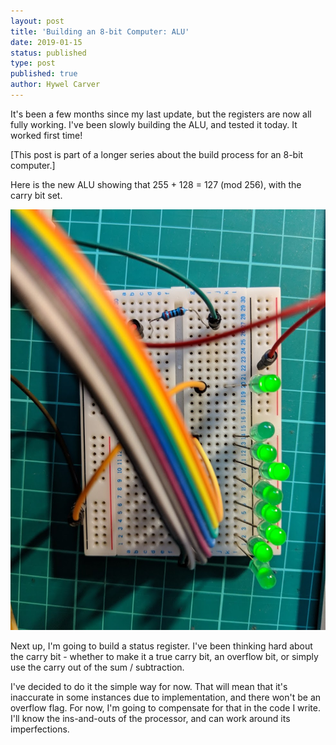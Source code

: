 ```yaml
---
layout: post
title: 'Building an 8-bit Computer: ALU'
date: 2019-01-15
status: published
type: post
published: true
author: Hywel Carver
---
```


It's been a few months since my last update, but the registers are now all fully working. I've been slowly building the ALU, and tested it today. It worked first time!

[This post is part of a longer series about the build process for an 8-bit computer.]

Here is the new ALU showing that 255 + 128 = 127 (mod 256), with the carry bit set.

![Register layout](/assets/alu_working.jpg)

Next up, I'm going to build a status register. I've been thinking hard about the carry bit - whether to make it
a true carry bit, an overflow bit, or simply use the carry out of the sum / subtraction.

I've decided to do it the simple way for now. That will mean that it's inaccurate in some instances due to implementation, and there won't be an overflow flag.
For now, I'm going to compensate for that in the code I write. I'll know the ins-and-outs of the processor, and can work
around its imperfections.

